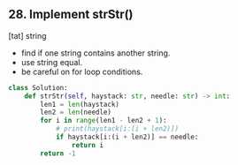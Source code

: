 ## 28. Implement strStr()
[tat] string
- find if one string contains another string. 
- use string equal. 
- be careful on for loop conditions.

```python
class Solution:
    def strStr(self, haystack: str, needle: str) -> int:
        len1 = len(haystack)
        len2 = len(needle)
        for i in range(len1 - len2 + 1):
            # print(haystack[i:(i + len2)])
            if haystack[i:(i + len2)] == needle:
                return i
        return -1
```

